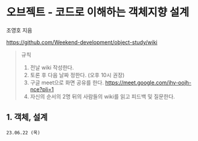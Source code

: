 # 오브젝트 - 코드로 이해하는 객체지향 설계
조영호 지음

https://github.com/Weekend-development/object-study/wiki

> 규칙
> 1. 전날 wiki 작성한다.
> 2. 토론 후 다음 날짜 정한다. (오후 10시 권장)
> 3. 구글 meet으로 화면 공유를 한다. https://meet.google.com/ihv-oojh-nce?pli=1
> 4. 자신의 순서의 2명 뒤의 사람들의 wiki를 읽고 피드백 및 질문한다.

## 1. 객체, 설계
`23.06.22 (목)`

